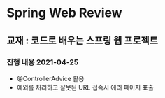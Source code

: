 # Spring Web Review

## 교재 : 코드로 배우는 스프링 웹 프로젝트

### 진행 내용 2021-04-25

- @ControllerAdvice 활용
- 예외를 처리하고 잘못된 URL 접속시 에러 페이지 표출
